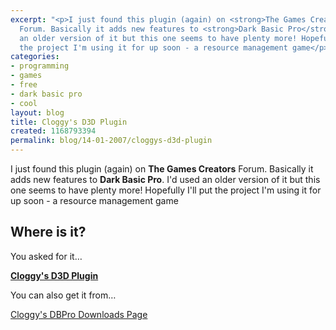 ```yaml
---
excerpt: "<p>I just found this plugin (again) on <strong>The Games Creators</strong>
  Forum. Basically it adds new features to <strong>Dark Basic Pro</strong>. I'd used
  an older version of it but this one seems to have plenty more! Hopefully I'll put
  the project I'm using it for up soon - a resource management game</p>\r\n"
categories:
- programming
- games
- free
- dark basic pro
- cool
layout: blog
title: Cloggy's D3D Plugin
created: 1168793394
permalink: blog/14-01-2007/cloggys-d3d-plugin
---
```

<p>I just found this plugin (again) on <strong>The Games Creators</strong> Forum. Basically it adds new features to <strong>Dark Basic Pro</strong>. I'd used an older version of it but this one seems to have plenty more! Hopefully I'll put the project I'm using it for up soon - a resource management game</p>
<!--break-->
<h2>Where is it?</h2>
<!--break-->
<p>You asked for it&hellip;</p>
<p><strong><a href="http://forum.thegamecreators.com/?m=forum_view&t=69221&b=5" title="Cloggy's D3D Plugin">Cloggy's D3D Plugin</a></strong></p>
<p>You can also get it from&hellip;</p>
<p><a href="http://www.cloggj.f2s.com/DBPro/" title="Cloggys DBPro Downloads">Cloggy's DBPro Downloads Page</a></p>
